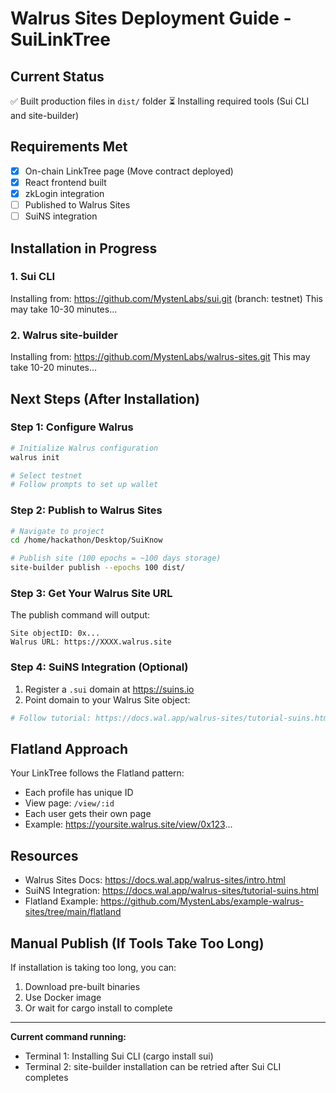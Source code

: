 # Walrus Sites Deployment Guide - SuiLinkTree

## Current Status
✅ Built production files in `dist/` folder
⏳ Installing required tools (Sui CLI and site-builder)

## Requirements Met
- [x] On-chain LinkTree page (Move contract deployed)
- [x] React frontend built
- [x] zkLogin integration
- [ ] Published to Walrus Sites
- [ ] SuiNS integration

## Installation in Progress

### 1. Sui CLI
Installing from: https://github.com/MystenLabs/sui.git (branch: testnet)
This may take 10-30 minutes...

### 2. Walrus site-builder  
Installing from: https://github.com/MystenLabs/walrus-sites.git
This may take 10-20 minutes...

## Next Steps (After Installation)

### Step 1: Configure Walrus
```bash
# Initialize Walrus configuration
walrus init

# Select testnet
# Follow prompts to set up wallet
```

### Step 2: Publish to Walrus Sites
```bash
# Navigate to project
cd /home/hackathon/Desktop/SuiKnow

# Publish site (100 epochs = ~100 days storage)
site-builder publish --epochs 100 dist/
```

### Step 3: Get Your Walrus Site URL
The publish command will output:
```
Site objectID: 0x...
Walrus URL: https://XXXX.walrus.site
```

### Step 4: SuiNS Integration (Optional)
1. Register a `.sui` domain at https://suins.io
2. Point domain to your Walrus Site object:
```bash
# Follow tutorial: https://docs.wal.app/walrus-sites/tutorial-suins.html
```

## Flatland Approach
Your LinkTree follows the Flatland pattern:
- Each profile has unique ID
- View page: `/view/:id`
- Each user gets their own page
- Example: https://yoursite.walrus.site/view/0x123...

## Resources
- Walrus Sites Docs: https://docs.wal.app/walrus-sites/intro.html
- SuiNS Integration: https://docs.wal.app/walrus-sites/tutorial-suins.html
- Flatland Example: https://github.com/MystenLabs/example-walrus-sites/tree/main/flatland

## Manual Publish (If Tools Take Too Long)

If installation is taking too long, you can:
1. Download pre-built binaries
2. Use Docker image
3. Or wait for cargo install to complete

---

**Current command running:**
- Terminal 1: Installing Sui CLI (cargo install sui)
- Terminal 2: site-builder installation can be retried after Sui CLI completes
